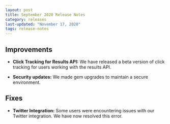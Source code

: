 ```yaml
---
layout: post
title: September 2020 Release Notes
category: releases
last-updated: "November 17, 2020"
tags: release-notes
---
```


## Improvements

* **Click Tracking for Results API:** We have released a beta version of click tracking for users working with the results API.

* **Security updates:** We made gem upgrades to maintain a secure environment.

## Fixes

* **Twitter Integration:** Some users were encountering issues with our Twitter integration. We have now resolved this error.
